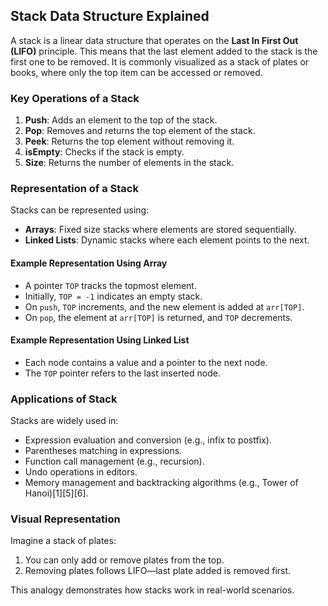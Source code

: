 ## Stack Data Structure Explained

A stack is a linear data structure that operates on the **Last In First Out (LIFO)** principle. This means that the last element added to the stack is the first one to be removed. It is commonly visualized as a stack of plates or books, where only the top item can be accessed or removed.

### Key Operations of a Stack

1. **Push**: Adds an element to the top of the stack.
2. **Pop**: Removes and returns the top element of the stack.
3. **Peek**: Returns the top element without removing it.
4. **isEmpty**: Checks if the stack is empty.
5. **Size**: Returns the number of elements in the stack.

### Representation of a Stack

Stacks can be represented using:

- **Arrays**: Fixed size stacks where elements are stored sequentially.
- **Linked Lists**: Dynamic stacks where each element points to the next.

#### Example Representation Using Array

- A pointer `TOP` tracks the topmost element.
- Initially, `TOP = -1` indicates an empty stack.
- On `push`, `TOP` increments, and the new element is added at `arr[TOP]`.
- On `pop`, the element at `arr[TOP]` is returned, and `TOP` decrements.

#### Example Representation Using Linked List

- Each node contains a value and a pointer to the next node.
- The `TOP` pointer refers to the last inserted node.

### Applications of Stack

Stacks are widely used in:

- Expression evaluation and conversion (e.g., infix to postfix).
- Parentheses matching in expressions.
- Function call management (e.g., recursion).
- Undo operations in editors.
- Memory management and backtracking algorithms (e.g., Tower of Hanoi)[1][5][6].

### Visual Representation

Imagine a stack of plates:

1. You can only add or remove plates from the top.
2. Removing plates follows LIFO—last plate added is removed first.

This analogy demonstrates how stacks work in real-world scenarios.
